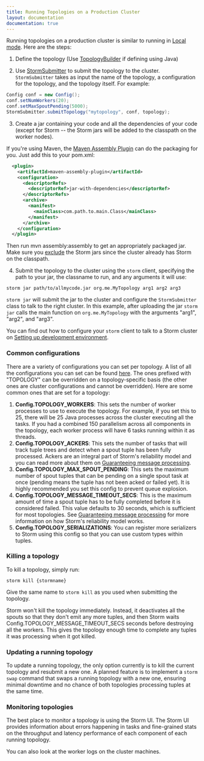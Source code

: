 ```yaml
---
title: Running Topologies on a Production Cluster
layout: documentation
documentation: true
---
```

Running topologies on a production cluster is similar to running in [Local mode](Local-mode.html). Here are the steps:

1) Define the topology (Use [TopologyBuilder](/javadoc/apidocs/backtype/storm/topology/TopologyBuilder.html) if defining using Java)

2) Use [StormSubmitter](/javadoc/apidocs/backtype/storm/StormSubmitter.html) to submit the topology to the cluster. `StormSubmitter` takes as input the name of the topology, a configuration for the topology, and the topology itself. For example:

```java
Config conf = new Config();
conf.setNumWorkers(20);
conf.setMaxSpoutPending(5000);
StormSubmitter.submitTopology("mytopology", conf, topology);
```

3) Create a jar containing your code and all the dependencies of your code (except for Storm -- the Storm jars will be added to the classpath on the worker nodes).

If you're using Maven, the [Maven Assembly Plugin](http://maven.apache.org/plugins/maven-assembly-plugin/) can do the packaging for you. Just add this to your pom.xml:

```xml
  <plugin>
    <artifactId>maven-assembly-plugin</artifactId>
    <configuration>
      <descriptorRefs>  
        <descriptorRef>jar-with-dependencies</descriptorRef>
      </descriptorRefs>
      <archive>
        <manifest>
          <mainClass>com.path.to.main.Class</mainClass>
        </manifest>
      </archive>
    </configuration>
  </plugin>
```
Then run mvn assembly:assembly to get an appropriately packaged jar. Make sure you [exclude](http://maven.apache.org/plugins/maven-assembly-plugin/examples/single/including-and-excluding-artifacts.html) the Storm jars since the cluster already has Storm on the classpath.

4) Submit the topology to the cluster using the `storm` client, specifying the path to your jar, the classname to run, and any arguments it will use:

`storm jar path/to/allmycode.jar org.me.MyTopology arg1 arg2 arg3`

`storm jar` will submit the jar to the cluster and configure the `StormSubmitter` class to talk to the right cluster. In this example, after uploading the jar `storm jar` calls the main function on `org.me.MyTopology` with the arguments "arg1", "arg2", and "arg3".

You can find out how to configure your `storm` client to talk to a Storm cluster on [Setting up development environment](Setting-up-development-environment.html).

### Common configurations

There are a variety of configurations you can set per topology. A list of all the configurations you can set can be found [here](/javadoc/apidocs/backtype/storm/Config.html). The ones prefixed with "TOPOLOGY" can be overridden on a topology-specific basis (the other ones are cluster configurations and cannot be overridden). Here are some common ones that are set for a topology:

1. **Config.TOPOLOGY_WORKERS**: This sets the number of worker processes to use to execute the topology. For example, if you set this to 25, there will be 25 Java processes across the cluster executing all the tasks. If you had a combined 150 parallelism across all components in the topology, each worker process will have 6 tasks running within it as threads.
2. **Config.TOPOLOGY_ACKERS**: This sets the number of tasks that will track tuple trees and detect when a spout tuple has been fully processed. Ackers are an integral part of Storm's reliability model and you can read more about them on [Guaranteeing message processing](Guaranteeing-message-processing.html).
3. **Config.TOPOLOGY_MAX_SPOUT_PENDING**: This sets the maximum number of spout tuples that can be pending on a single spout task at once (pending means the tuple has not been acked or failed yet). It is highly recommended you set this config to prevent queue explosion.
4. **Config.TOPOLOGY_MESSAGE_TIMEOUT_SECS**: This is the maximum amount of time a spout tuple has to be fully completed before it is considered failed. This value defaults to 30 seconds, which is sufficient for most topologies. See [Guaranteeing message processing](Guaranteeing-message-processing.html) for more information on how Storm's reliability model works.
5. **Config.TOPOLOGY_SERIALIZATIONS**: You can register more serializers to Storm using this config so that you can use custom types within tuples.


### Killing a topology

To kill a topology, simply run:

`storm kill {stormname}`

Give the same name to `storm kill` as you used when submitting the topology.

Storm won't kill the topology immediately. Instead, it deactivates all the spouts so that they don't emit any more tuples, and then Storm waits Config.TOPOLOGY_MESSAGE_TIMEOUT_SECS seconds before destroying all the workers. This gives the topology enough time to complete any tuples it was processing when it got killed.

### Updating a running topology

To update a running topology, the only option currently is to kill the current topology and resubmit a new one. A planned feature is to implement a `storm swap` command that swaps a running topology with a new one, ensuring minimal downtime and no chance of both topologies processing tuples at the same time. 

### Monitoring topologies

The best place to monitor a topology is using the Storm UI. The Storm UI provides information about errors happening in tasks and fine-grained stats on the throughput and latency performance of each component of each running topology.

You can also look at the worker logs on the cluster machines.